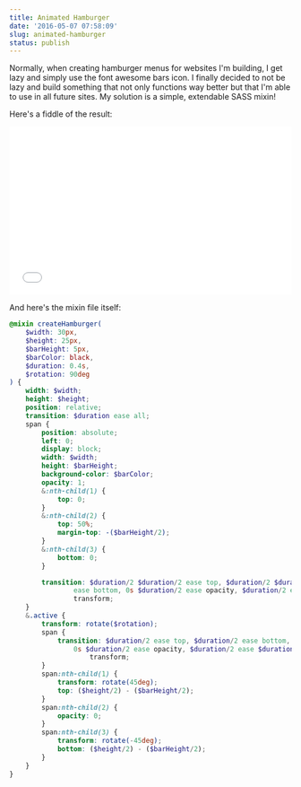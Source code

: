 ```yaml
---
title: Animated Hamburger
date: '2016-05-07 07:58:09'
slug: animated-hamburger
status: publish
---
```


Normally, when creating hamburger menus for websites I'm building, I get lazy and simply use the font awesome bars icon. I finally decided to not be lazy and build something that not only functions way better but that I'm able to use in all future sites. My solution is a simple, extendable SASS mixin! 

Here's a fiddle of the result: 

<iframe width="100%" height="300" src="//jsfiddle.net/L35grxpc/10/embedded/result/light/" allowfullscreen="allowfullscreen" allowpaymentrequest frameborder="0"></iframe>

And here's the mixin file itself:

```scss
@mixin createHamburger(
    $width: 30px,
    $height: 25px,
    $barHeight: 5px,
    $barColor: black,
    $duration: 0.4s,
    $rotation: 90deg
) {
    width: $width;
    height: $height;
    position: relative;
    transition: $duration ease all;
    span {
        position: absolute;
        left: 0;
        display: block;
        width: $width;
        height: $barHeight;
        background-color: $barColor;
        opacity: 1;
        &:nth-child(1) {
            top: 0;
        }
        &:nth-child(2) {
            top: 50%;
            margin-top: -($barHeight/2);
        }
        &:nth-child(3) {
            bottom: 0;
        }

        transition: $duration/2 $duration/2 ease top, $duration/2 $duration/2
                ease bottom, 0s $duration/2 ease opacity, $duration/2 ease
                transform;
    }
    &.active {
        transform: rotate($rotation);
        span {
            transition: $duration/2 ease top, $duration/2 ease bottom,
                0s $duration/2 ease opacity, $duration/2 ease $duration/2
                    transform;
        }
        span:nth-child(1) {
            transform: rotate(45deg);
            top: ($height/2) - ($barHeight/2);
        }
        span:nth-child(2) {
            opacity: 0;
        }
        span:nth-child(3) {
            transform: rotate(-45deg);
            bottom: ($height/2) - ($barHeight/2);
        }
    }
}
```
